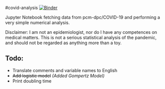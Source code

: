 #covid-analysis
[![Binder](https://mybinder.org/badge_logo.svg)](https://mybinder.org/v2/gh/rfrancesco/covid-analysis/master?filepath=covid-ita.ipynb)

Jupyter Notebook fetching data from pcm-dpc/COVID-19 and performing a very simple numerical analysis.

Disclaimer: I am not an epidemiologist, nor do I have any competences on medical matters. This is not a serious statistical analysis of the pandemic, and should not be regarded as anything more than a toy.

## Todo:
- Translate comments and variable names to English
- ~~Add logistic model~~ _(Added Gompertz Model)_
- Print doubling time
